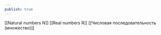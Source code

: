 ```yaml
---
publish: true
---
```


[[Natural numbers N]]
[[Real numbers R]]
 [[Числовая последовательность (множество)]]
